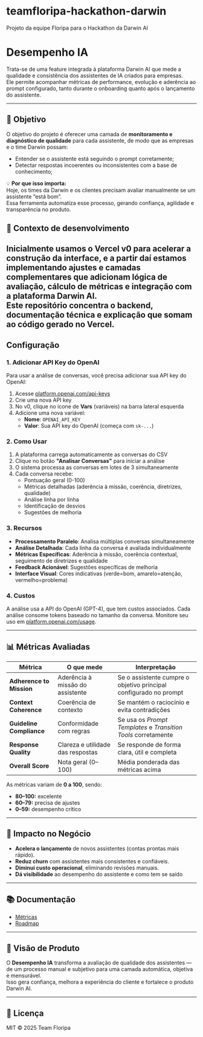 # teamfloripa-hackathon-darwin
Projeto da equipe Floripa para o Hackathon da Darwin AI

# Desempenho IA

Trata-se de uma feature integrada à plataforma Darwin AI que mede a qualidade e consistência dos assistentes de IA criados para empresas.  
Ele permite acompanhar métricas de performance, evolução e aderência ao prompt configurado, tanto durante o onboarding quanto após o lançamento do assistente.

---

## 🎯 Objetivo

O objetivo do projeto é oferecer uma camada de **monitoramento e diagnóstico de qualidade** para cada assistente, de modo que as empresas e o time Darwin possam:

- Entender se o assistente está seguindo o prompt corretamente;  
- Detectar respostas incoerentes ou inconsistentes com a base de conhecimento;  

💡 **Por que isso importa:**  
Hoje, os times da Darwin e os clientes precisam avaliar manualmente se um assistente “está bom”.  
Essa ferramenta automatiza esse processo, gerando confiança, agilidade e transparência no produto.

## 🧩 Contexto de desenvolvimento

**Inicialmente usamos o Vercel v0 para acelerar a construção da interface**, e a partir daí estamos implementando **ajustes e camadas complementares** que adicionam lógica de avaliação, cálculo de métricas e integração com a plataforma Darwin AI.  
Este repositório concentra **o backend, documentação técnica e explicação** que somam ao código gerado no Vercel.
---
## Configuração

### 1. Adicionar API Key do OpenAI

Para usar a análise de conversas, você precisa adicionar sua API key do OpenAI:

1. Acesse [platform.openai.com/api-keys](https://platform.openai.com/api-keys)
2. Crie uma nova API key
3. No v0, clique no ícone de **Vars** (variáveis) na barra lateral esquerda
4. Adicione uma nova variável:
   - **Nome**: `OPENAI_API_KEY`
   - **Valor**: Sua API key do OpenAI (começa com `sk-...`)

### 2. Como Usar

1. A plataforma carrega automaticamente as conversas do CSV
2. Clique no botão **"Analisar Conversas"** para iniciar a análise
3. O sistema processa as conversas em lotes de 3 simultaneamente
4. Cada conversa recebe:
   - Pontuação geral (0-100)
   - Métricas detalhadas (aderência à missão, coerência, diretrizes, qualidade)
   - Análise linha por linha
   - Identificação de desvios
   - Sugestões de melhoria

### 3. Recursos

- **Processamento Paralelo**: Analisa múltiplas conversas simultaneamente
- **Análise Detalhada**: Cada linha da conversa é avaliada individualmente
- **Métricas Específicas**: Aderência à missão, coerência contextual, seguimento de diretrizes e qualidade
- **Feedback Acionável**: Sugestões específicas de melhoria
- **Interface Visual**: Cores indicativas (verde=bom, amarelo=atenção, vermelho=problema)

### 4. Custos

A análise usa a API do OpenAI (GPT-4), que tem custos associados. Cada análise consome tokens baseado no tamanho da conversa. Monitore seu uso em [platform.openai.com/usage](https://platform.openai.com/usage).

---

## 📊 Métricas Avaliadas

| Métrica | O que mede | Interpretação |
|----------|-------------|----------------|
| **Adherence to Mission** | Aderência à missão do assistente | Se o assistente cumpre o objetivo principal configurado no prompt |
| **Context Coherence** | Coerência de contexto | Se mantém o raciocínio e evita contradições |
| **Guideline Compliance** | Conformidade com regras | Se usa os *Prompt Templates* e *Transition Tools* corretamente |
| **Response Quality** | Clareza e utilidade das respostas | Se responde de forma clara, útil e completa |
| **Overall Score** | Nota geral (0–100) | Média ponderada das métricas acima |

As métricas variam de **0 a 100**, sendo:
- **80–100:** excelente  
- **60–79:** precisa de ajustes  
- **0–59:** desempenho crítico  

---

## 💸 Impacto no Negócio

- **Acelera o lançamento** de novos assistentes (contas prontas mais rápido).  
- **Reduz churn** com assistentes mais consistentes e confiáveis.  
- **Diminui custo operacional**, eliminando revisões manuais.  
- **Dá visibilidade** ao desempenho do assistente e como tem se saído

---

## 📚 Documentação

- [Métricas](docs/metrics.md)  
- [Roadmap](docs/roadmap.md)

---

## 🧠 Visão de Produto

O **Desempenho IA** transforma a avaliação de qualidade dos assistentes —  
de um processo manual e subjetivo para uma camada automática, objetiva e mensurável.  
Isso gera confiança, melhora a experiência do cliente e fortalece o produto Darwin AI.

---

## 📄 Licença

MIT © 2025 Team Floripa
